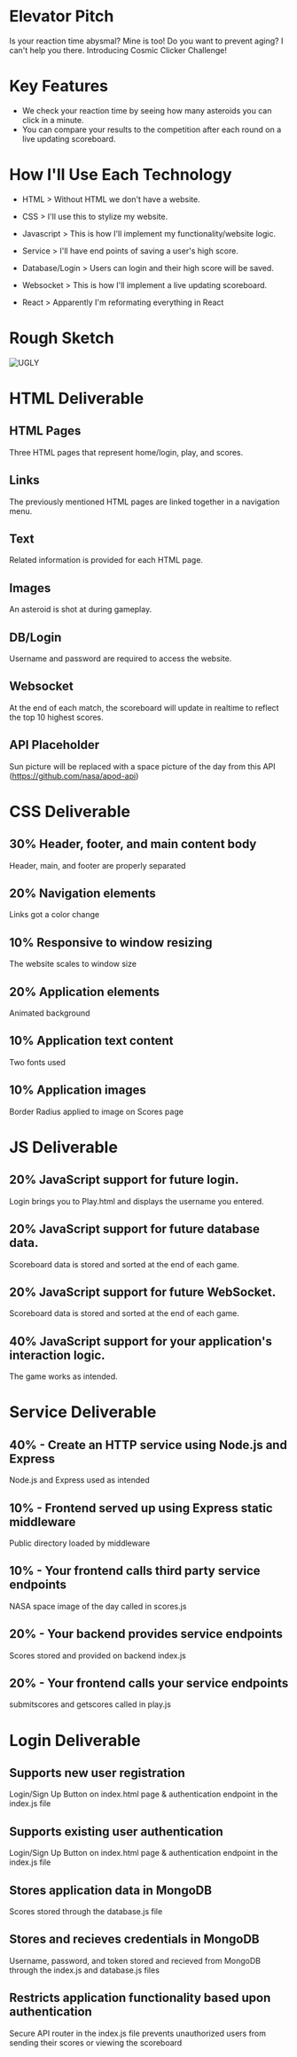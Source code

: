 # Elevator Pitch

Is your reaction time abysmal? Mine is too! Do you want to prevent aging? I can't help you there. Introducing Cosmic Clicker Challenge!

# Key Features

- We check your reaction time by seeing how many asteroids you can click in a minute.
- You can compare your results to the competition after each round on a live updating scoreboard.

# How I'll Use Each Technology

- HTML > Without HTML we don't have a website.

- CSS > I'll use this to stylize my website.

- Javascript > This is how I'll implement my functionality/website logic.

- Service > I'll have end points of saving a user's high score.

- Database/Login > Users can login and their high score will be saved.

- Websocket > This is how I'll implement a live updating scoreboard.

- React > Apparently I'm reformating everything in React

# Rough Sketch

![UGLY](cs260startupsketch.jpg)

# HTML Deliverable

## HTML Pages

Three HTML pages that represent home/login, play, and scores.

## Links

The previously mentioned HTML pages are linked together in a navigation menu.

## Text

Related information is provided for each HTML page.

## Images

An asteroid is shot at during gameplay.

## DB/Login

Username and password are required to access the website.

## Websocket

At the end of each match, the scoreboard will update in realtime to reflect the top 10 highest scores.

## API Placeholder

Sun picture will be replaced with a space picture of the day from this API (https://github.com/nasa/apod-api)

# CSS Deliverable

## 30% Header, footer, and main content body

Header, main, and footer are properly separated

## 20% Navigation elements

Links got a color change

## 10% Responsive to window resizing

The website scales to window size

## 20% Application elements

Animated background

## 10% Application text content

Two fonts used

## 10% Application images

Border Radius applied to image on Scores page

# JS Deliverable

## 20% JavaScript support for future login.

Login brings you to Play.html and displays the username you entered.

## 20% JavaScript support for future database data.

Scoreboard data is stored and sorted at the end of each game.

## 20% JavaScript support for future WebSocket.

Scoreboard data is stored and sorted at the end of each game.

## 40% JavaScript support for your application's interaction logic.

The game works as intended.

# Service Deliverable

## 40% - Create an HTTP service using Node.js and Express

Node.js and Express used as intended

## 10% - Frontend served up using Express static middleware

Public directory loaded by middleware

## 10% - Your frontend calls third party service endpoints

NASA space image of the day called in scores.js

## 20% - Your backend provides service endpoints

Scores stored and provided on backend index.js

## 20% - Your frontend calls your service endpoints

submitscores and getscores called in play.js

# Login Deliverable

## Supports new user registration

Login/Sign Up Button on index.html page & authentication endpoint in the index.js file

## Supports existing user authentication

Login/Sign Up Button on index.html page & authentication endpoint in the index.js file

## Stores application data in MongoDB

Scores stored through the database.js file

## Stores and recieves credentials in MongoDB

Username, password, and token stored and recieved from MongoDB through the index.js and database.js files

## Restricts application functionality based upon authentication

Secure API router in the index.js file prevents unauthorized users from sending their scores or viewing the scoreboard

